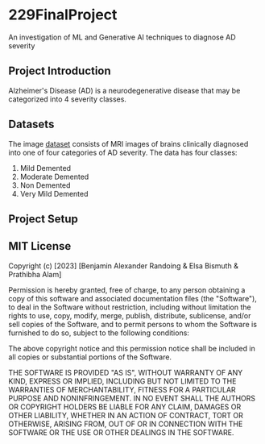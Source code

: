 # 229FinalProject
An investigation of ML and Generative AI techniques to diagnose AD severity

## Project Introduction 
Alzheimer's Disease (AD) is a neurodegenerative disease that may be 
categorized into 4 severity classes. 


## Datasets
The image [dataset](https://www.kaggle.com/datasets/uraninjo/augmented-alzheimer-mri-dataset/data)
consists of MRI images of brains clinically diagnosed into one of four
categories of AD severity. The data has four classes:

1. Mild Demented
2. Moderate Demented
3. Non Demented
4. Very Mild Demented 


## Project Setup


## MIT License
Copyright (c) [2023] [Benjamin Alexander Randoing & Elsa Bismuth & 
Prathibha Alam]

Permission is hereby granted, free of charge, to any person obtaining a copy of this software and associated documentation files (the "Software"), to deal in the Software without restriction, including without limitation the rights to use, copy, modify, merge, publish, distribute, sublicense, and/or sell copies of the Software, and to permit persons to whom the Software is furnished to do so, subject to the following conditions:

The above copyright notice and this permission notice shall be included in all copies or substantial portions of the Software.

THE SOFTWARE IS PROVIDED "AS IS", WITHOUT WARRANTY OF ANY KIND, EXPRESS OR IMPLIED, INCLUDING BUT NOT LIMITED TO THE WARRANTIES OF MERCHANTABILITY, FITNESS FOR A PARTICULAR PURPOSE AND NONINFRINGEMENT. IN NO EVENT SHALL THE AUTHORS OR COPYRIGHT HOLDERS BE LIABLE FOR ANY CLAIM, DAMAGES OR OTHER LIABILITY, WHETHER IN AN ACTION OF CONTRACT, TORT OR OTHERWISE, ARISING FROM, OUT OF OR IN CONNECTION WITH THE SOFTWARE OR THE USE OR OTHER DEALINGS IN THE SOFTWARE.


